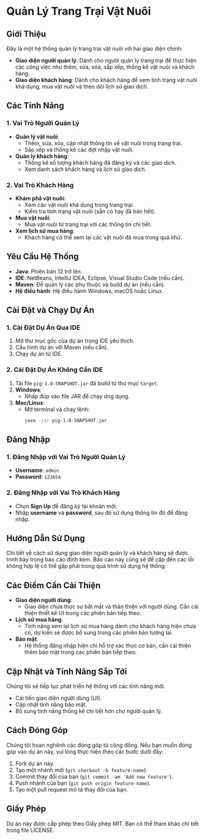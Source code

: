 # Quản Lý Trang Trại Vật Nuôi

## Giới Thiệu

Đây là một hệ thống quản lý trang trại vật nuôi với hai giao diện chính:
- **Giao diện người quản lý**: Dành cho người quản lý trang trại để thực hiện các công việc như thêm, sửa, xóa, sắp xếp, thống kê vật nuôi và khách hàng.
- **Giao diện khách hàng**: Dành cho khách hàng để xem tình trạng vật nuôi khả dụng, mua vật nuôi và theo dõi lịch sử giao dịch.

## Các Tính Năng

### 1. **Vai Trò Người Quản Lý**
- **Quản lý vật nuôi**:
  - Thêm, sửa, xóa, cập nhật thông tin về vật nuôi trong trang trại.
  - Sắp xếp và thống kê các đợt nhập vật nuôi.
- **Quản lý khách hàng**:
  - Thống kê số lượng khách hàng đã đăng ký và các giao dịch.
  - Xem danh sách khách hàng và lịch sử giao dịch.

### 2. **Vai Trò Khách Hàng**
- **Khám phá vật nuôi**:
  - Xem các vật nuôi khả dụng trong trang trại.
  - Kiểm tra tình trạng vật nuôi (sẵn có hay đã bán hết).
- **Mua vật nuôi**:
  - Mua vật nuôi từ trang trại với các thông tin chi tiết.
- **Xem lịch sử mua hàng**:
  - Khách hàng có thể xem lại các vật nuôi đã mua trong quá khứ.

## Yêu Cầu Hệ Thống

- **Java**: Phiên bản 12 trở lên.
- **IDE**: NetBeans, IntelliJ IDEA, Eclipse, Visual Studio Code (nếu cần).
- **Maven**: Để quản lý các phụ thuộc và build dự án (nếu cần).
- **Hệ điều hành**: Hệ điều hành Windows, macOS hoặc Linux.

## Cài Đặt và Chạy Dự Án

### 1. **Cài Đặt Dự Án Qua IDE**
1. Mở thư mục gốc của dự án trong IDE yêu thích.
2. Cấu hình dự án với Maven (nếu cần).
3. Chạy dự án từ IDE.

### 2. **Cài Đặt Dự Án Không Cần IDE**
1. Tải file `pig-1.0-SNAPSHOT.jar` đã build từ thư mục `target`.
2. **Windows**:
   - Nhấp đúp vào file JAR để chạy ứng dụng.
3. **Mac/Linux**:
   - Mở terminal và chạy lệnh:
     ```bash
     java -jar pig-1.0-SNAPSHOT.jar
     ```

## Đăng Nhập

### 1. **Đăng Nhập với Vai Trò Người Quản Lý**
- **Username**: `admin`
- **Password**: `123654`

### 2. **Đăng Nhập với Vai Trò Khách Hàng**
- Chọn **Sign Up** để đăng ký tài khoản mới.
- Nhập **username** và **password**, sau đó sử dụng thông tin đó để đăng nhập.

## Hướng Dẫn Sử Dụng

Chi tiết về cách sử dụng giao diện người quản lý và khách hàng sẽ được trình bày trong báo cáo đính kèm. Báo cáo này cũng sẽ đề cập đến các lỗi không hợp lệ có thể gặp phải trong quá trình sử dụng hệ thống.

## Các Điểm Cần Cải Thiện

- **Giao diện người dùng**:
  - Giao diện chưa thực sự bắt mắt và thân thiện với người dùng. Cần cải thiện thiết kế UI trong các phiên bản tiếp theo.
- **Lịch sử mua hàng**:
  - Tính năng xem lại lịch sử mua hàng dành cho khách hàng hiện chưa có, dự kiến sẽ được bổ sung trong các phiên bản tương lai.
- **Bảo mật**:
  - Hệ thống đăng nhập hiện chỉ hỗ trợ xác thực cơ bản, cần cải thiện thêm bảo mật trong các phiên bản tiếp theo.

## Cập Nhật và Tính Năng Sắp Tới

Chúng tôi sẽ tiếp tục phát triển hệ thống với các tính năng mới:
- Cải tiến giao diện người dùng (UI).
- Cập nhật tính năng bảo mật.
- Bổ sung tính năng thống kê chi tiết hơn cho người quản lý.

## Cách Đóng Góp

Chúng tôi hoan nghênh các đóng góp từ cộng đồng. Nếu bạn muốn đóng góp vào dự án này, vui lòng thực hiện theo các bước dưới đây:

1. Fork dự án này.
2. Tạo một nhánh mới (`git checkout -b feature-name`).
3. Commit thay đổi của bạn (`git commit -am 'Add new feature'`).
4. Push nhánh của bạn (`git push origin feature-name`).
5. Tạo một pull request mô tả thay đổi của bạn.

## Giấy Phép

Dự án này được cấp phép theo Giấy phép MIT. Bạn có thể tham khảo chi tiết trong file LICENSE.
